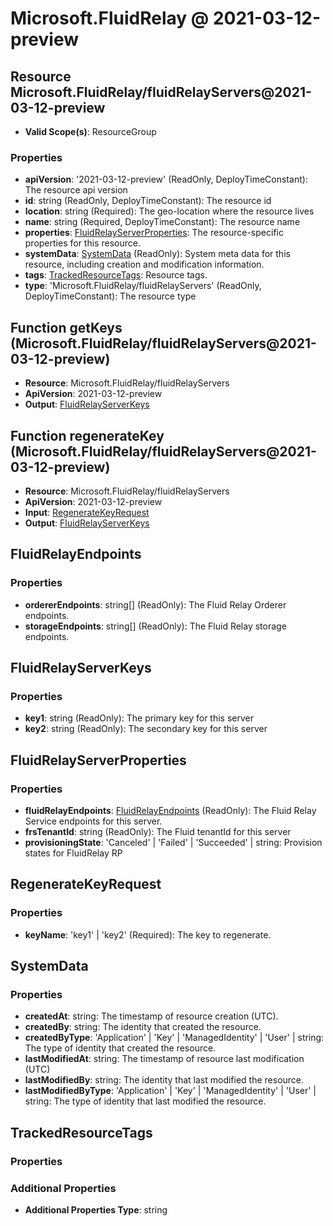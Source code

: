 # Microsoft.FluidRelay @ 2021-03-12-preview

## Resource Microsoft.FluidRelay/fluidRelayServers@2021-03-12-preview
* **Valid Scope(s)**: ResourceGroup
### Properties
* **apiVersion**: '2021-03-12-preview' (ReadOnly, DeployTimeConstant): The resource api version
* **id**: string (ReadOnly, DeployTimeConstant): The resource id
* **location**: string (Required): The geo-location where the resource lives
* **name**: string (Required, DeployTimeConstant): The resource name
* **properties**: [FluidRelayServerProperties](#fluidrelayserverproperties): The resource-specific properties for this resource.
* **systemData**: [SystemData](#systemdata) (ReadOnly): System meta data for this resource, including creation and modification information.
* **tags**: [TrackedResourceTags](#trackedresourcetags): Resource tags.
* **type**: 'Microsoft.FluidRelay/fluidRelayServers' (ReadOnly, DeployTimeConstant): The resource type

## Function getKeys (Microsoft.FluidRelay/fluidRelayServers@2021-03-12-preview)
* **Resource**: Microsoft.FluidRelay/fluidRelayServers
* **ApiVersion**: 2021-03-12-preview
* **Output**: [FluidRelayServerKeys](#fluidrelayserverkeys)

## Function regenerateKey (Microsoft.FluidRelay/fluidRelayServers@2021-03-12-preview)
* **Resource**: Microsoft.FluidRelay/fluidRelayServers
* **ApiVersion**: 2021-03-12-preview
* **Input**: [RegenerateKeyRequest](#regeneratekeyrequest)
* **Output**: [FluidRelayServerKeys](#fluidrelayserverkeys)

## FluidRelayEndpoints
### Properties
* **ordererEndpoints**: string[] (ReadOnly): The Fluid Relay Orderer endpoints.
* **storageEndpoints**: string[] (ReadOnly): The Fluid Relay storage endpoints.

## FluidRelayServerKeys
### Properties
* **key1**: string (ReadOnly): The primary key for this server
* **key2**: string (ReadOnly): The secondary key for this server

## FluidRelayServerProperties
### Properties
* **fluidRelayEndpoints**: [FluidRelayEndpoints](#fluidrelayendpoints) (ReadOnly): The Fluid Relay Service endpoints for this server.
* **frsTenantId**: string (ReadOnly): The Fluid tenantId for this server
* **provisioningState**: 'Canceled' | 'Failed' | 'Succeeded' | string: Provision states for FluidRelay RP

## RegenerateKeyRequest
### Properties
* **keyName**: 'key1' | 'key2' (Required): The key to regenerate.

## SystemData
### Properties
* **createdAt**: string: The timestamp of resource creation (UTC).
* **createdBy**: string: The identity that created the resource.
* **createdByType**: 'Application' | 'Key' | 'ManagedIdentity' | 'User' | string: The type of identity that created the resource.
* **lastModifiedAt**: string: The timestamp of resource last modification (UTC)
* **lastModifiedBy**: string: The identity that last modified the resource.
* **lastModifiedByType**: 'Application' | 'Key' | 'ManagedIdentity' | 'User' | string: The type of identity that last modified the resource.

## TrackedResourceTags
### Properties
### Additional Properties
* **Additional Properties Type**: string

